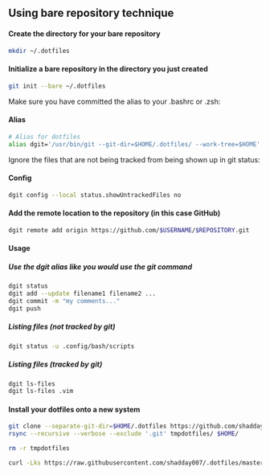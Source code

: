 ## Using bare repository technique
#### Create the directory for your bare repository
~~~ sh
mkdir ~/.dotfiles
~~~
#### Initialize a bare repository in the directory you just created
~~~ sh
git init --bare ~/.dotfiles
~~~
Make sure you have committed the alias to your .bashrc or .zsh:
#### Alias
~~~ sh
# Alias for dotfiles
alias dgit='/usr/bin/git --git-dir=$HOME/.dotfiles/ --work-tree=$HOME'
~~~
Ignore the files that are not being tracked from being shown up in git status:
#### Config
~~~ sh
dgit config --local status.showUntrackedFiles no
~~~
#### Add the remote location to the repository (in this case GitHub) 
~~~ sh
dgit remote add origin https://github.com/$USERNAME/$REPOSITORY.git
~~~
#### Usage
##### Use the dgit alias like you would use the git command
~~~ sh
dgit status
dgit add --update filename1 filename2 ...
dgit commit -m "my comments..."
dgit push
~~~
##### Listing files (not tracked by git)
~~~ sh
dgit status -u .config/bash/scripts
~~~
##### Listing files (tracked by git)
~~~ sh
dgit ls-files
dgit ls-files .vim
~~~
#### Install your dotfiles onto a new system
~~~ sh
git clone --separate-git-dir=$HOME/.dotfiles https://github.com/shadday007/.dotfiles.git tmpdotfiles
rsync --recursive --verbose --exclude '.git' tmpdotfiles/ $HOME/

rm -r tmpdotfiles

curl -Lks https://raw.githubusercontent.com/shadday007/.dotfiles/master/dotfiles_install.sh | /bin/bash
~~~
